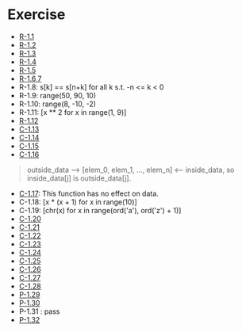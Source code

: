 # Exercise
* [R-1.1](R_1_1.py)
* [R-1.2](R_1_2.py)
* [R-1.3](R_1_3.py)
* [R-1.4](R_1_4.py)
* [R-1.5](R_1_5.py)
* [R-1.6,7](R_1_6,7.py)
* R-1.8: s[k] == s[n+k] for all k s.t. -n <= k < 0
* R-1.9: range(50, 90, 10)
* R-1.10: range(8, -10, -2)
* R-1.11: [x ** 2 for x in range(1, 9)]
* [R-1.12](R_1_12.py)
* [C-1.13](reverse.txt)
* [C-1.14](C_1_14.py)
* [C-1.15](C_1_15.py)
* [C-1.16](C_1_16.txt)
> outside_data --> [elem_0, elem_1, ..., elem_n] <-- inside_data,
so inside_data[j] is outside_data[j].

* [C-1.17](C_1_17.py): This function has no effect on data.
* C-1.18: [x * (x + 1) for x in range(10)]
* C-1.19: [chr(x) for x in range(ord('a'), ord('z') + 1)]
* [C-1.20](C_1_20.py)
* [C-1.21](C_1_21.py)
* [C-1.22](C_1_22.py)
* [C-1.23](C_1_23.py)
* [C-1.24](C_1_24.py)
* [C-1.25](C_1_25.py)
* [C-1.26](C_1_26.py)
* [C-1.27](C_1_27.py)
* [C-1.28](C_1_28.py)
* [P-1.29](P_1_29.py)
* [P-1.30](P_1_30.py)
* P-1.31 : pass
* [P-1.32](p_1_32.py)
